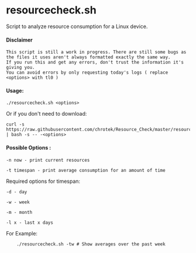 # resourcecheck.sh

Script to analyze resource consumption for a Linux device. 

#### Disclaimer
    
    This script is still a work in progress. There are still some bugs as the files it uses aren't always formatted exactly the same way.
    If you run this and get any errors, don't trust the information it's giving you.
    You can avoid errors by only requesting today's logs ( replace <options> with tl0 )

#### Usage:

    ./resourcecheck.sh <options>

Or if you don't need to download:

    curl -s https://raw.githubusercontent.com/chrotek/Resource_Check/master/resourcecheck.sh | bash -s -- -<options>


#### Possible Options :

    -n now - print current resources

    -t timespan - print average consumption for an amount of time

  Required options for timespan:
  
    -d - day
    
    -w - week
    
    -m - month
    
    -l x - last x days

  For Example:
  
        ./resourcecheck.sh -tw # Show averages over the past week
